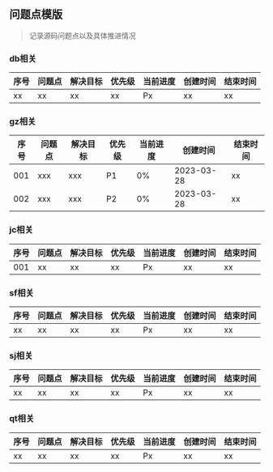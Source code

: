 ## 问题点模版
> 记录源码问题点以及具体推进情况

### db相关
| 序号  | 问题点 | 解决目标 | 优先级 | 当前进度 | 创建时间 | 结束时间 |
|-----|-----|------|-----|------|------|------|
| xx  | xx  | xx   | xx  | Px   | xx   | xx   |

### gz相关
| 序号  | 问题点 | 解决目标 | 优先级 | 当前进度 | 创建时间       | 结束时间 |
|-----|-----|------|-----|------|------------|------|
| 001 | xxx | xxx  | P1  | 0%   | 2023-03-28 | xx   |
| 002 | xxx | xxx  | P2  | 0%   | 2023-03-28 | xx   |


### jc相关
| 序号  | 问题点 | 解决目标 | 优先级 | 当前进度 | 创建时间 | 结束时间 |
|-----|-----|------|-----|------|------|------|
| 001 | xx  | xx   | xx  | Px   | xx   | xx   |

### sf相关
| 序号  | 问题点 | 解决目标 | 优先级 | 当前进度 | 创建时间 | 结束时间 |
|-----|-----|------|-----|------|------|------|
| xx  | xx  | xx   | xx  | Px   | xx   | xx   |

### sj相关
| 序号  | 问题点 | 解决目标 | 优先级 | 当前进度 | 创建时间 | 结束时间 |
|-----|-----|------|-----|------|------|------|
| xx  | xx  | xx   | xx  | Px   | xx   | xx   |

### qt相关
| 序号  | 问题点 | 解决目标 | 优先级 | 当前进度 | 创建时间 | 结束时间 |
|-----|-----|------|-----|------|------|------|
| xx  | xx  | xx   | xx  | Px   | xx   | xx   |